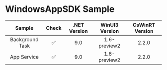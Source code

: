 # WindowsAppSDK Sample


|Sample|Check|.NET Version|WinUI3 Version|CsWinRT Version|
|:-:|:-:|:-:|:-:|:-:|
|Background Task|✅|9.0|1.6-preview2|2.2.0|
|App Service|✅ |9.0|1.6-preview2|2.2.0|

